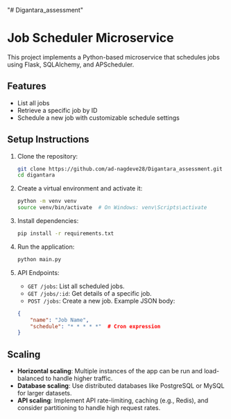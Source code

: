 "# Digantara_assessment" 

# Job Scheduler Microservice

This project implements a Python-based microservice that schedules jobs using Flask, SQLAlchemy, and APScheduler.

## Features
- List all jobs
- Retrieve a specific job by ID
- Schedule a new job with customizable schedule settings

## Setup Instructions
1. Clone the repository:
    ```bash
    git clone https://github.com/ad-nagdeve28/Digantara_assessment.git
    cd digantara
    ```

2. Create a virtual environment and activate it:
    ```bash
    python -m venv venv
    source venv/bin/activate  # On Windows: venv\Scripts\activate
    ```

3. Install dependencies:
    ```bash
    pip install -r requirements.txt
    ```

4. Run the application:
    ```bash
    python main.py
    ```

5. API Endpoints:
    - `GET /jobs`: List all scheduled jobs.
    - `GET /jobs/:id`: Get details of a specific job.
    - `POST /jobs`: Create a new job. Example JSON body:
    ```json
    {
        "name": "Job Name",
        "schedule": "* * * * *"  # Cron expression
    }
    ```

## Scaling
- **Horizontal scaling**: Multiple instances of the app can be run and load-balanced to handle higher traffic.
- **Database scaling**: Use distributed databases like PostgreSQL or MySQL for larger datasets.
- **API scaling**: Implement API rate-limiting, caching (e.g., Redis), and consider partitioning to handle high request rates.

